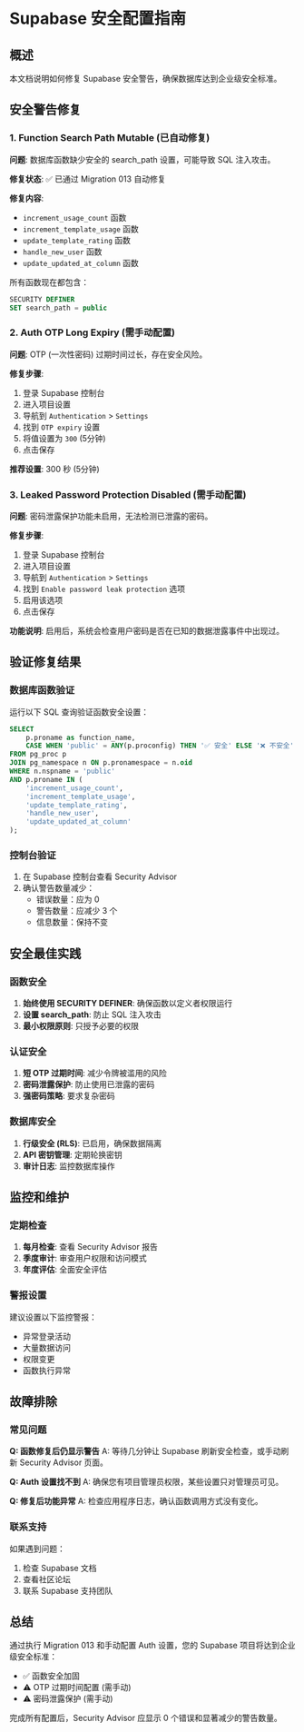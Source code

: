 # Supabase 安全配置指南

## 概述

本文档说明如何修复 Supabase 安全警告，确保数据库达到企业级安全标准。

## 安全警告修复

### 1. Function Search Path Mutable (已自动修复)

**问题**: 数据库函数缺少安全的 search_path 设置，可能导致 SQL 注入攻击。

**修复状态**: ✅ 已通过 Migration 013 自动修复

**修复内容**:
- `increment_usage_count` 函数
- `increment_template_usage` 函数  
- `update_template_rating` 函数
- `handle_new_user` 函数
- `update_updated_at_column` 函数

所有函数现在都包含：
```sql
SECURITY DEFINER
SET search_path = public
```

### 2. Auth OTP Long Expiry (需手动配置)

**问题**: OTP (一次性密码) 过期时间过长，存在安全风险。

**修复步骤**:
1. 登录 Supabase 控制台
2. 进入项目设置
3. 导航到 `Authentication` > `Settings`
4. 找到 `OTP expiry` 设置
5. 将值设置为 `300` (5分钟)
6. 点击保存

**推荐设置**: 300 秒 (5分钟)

### 3. Leaked Password Protection Disabled (需手动配置)

**问题**: 密码泄露保护功能未启用，无法检测已泄露的密码。

**修复步骤**:
1. 登录 Supabase 控制台
2. 进入项目设置
3. 导航到 `Authentication` > `Settings`
4. 找到 `Enable password leak protection` 选项
5. 启用该选项
6. 点击保存

**功能说明**: 启用后，系统会检查用户密码是否在已知的数据泄露事件中出现过。

## 验证修复结果

### 数据库函数验证

运行以下 SQL 查询验证函数安全设置：

```sql
SELECT 
    p.proname as function_name,
    CASE WHEN 'public' = ANY(p.proconfig) THEN '✅ 安全' ELSE '❌ 不安全' END as security_status
FROM pg_proc p
JOIN pg_namespace n ON p.pronamespace = n.oid
WHERE n.nspname = 'public'
AND p.proname IN (
    'increment_usage_count', 
    'increment_template_usage', 
    'update_template_rating',
    'handle_new_user',
    'update_updated_at_column'
);
```

### 控制台验证

1. 在 Supabase 控制台查看 Security Advisor
2. 确认警告数量减少：
   - 错误数量：应为 0
   - 警告数量：应减少 3 个
   - 信息数量：保持不变

## 安全最佳实践

### 函数安全

1. **始终使用 SECURITY DEFINER**: 确保函数以定义者权限运行
2. **设置 search_path**: 防止 SQL 注入攻击
3. **最小权限原则**: 只授予必要的权限

### 认证安全

1. **短 OTP 过期时间**: 减少令牌被滥用的风险
2. **密码泄露保护**: 防止使用已泄露的密码
3. **强密码策略**: 要求复杂密码

### 数据库安全

1. **行级安全 (RLS)**: 已启用，确保数据隔离
2. **API 密钥管理**: 定期轮换密钥
3. **审计日志**: 监控数据库操作

## 监控和维护

### 定期检查

1. **每月检查**: 查看 Security Advisor 报告
2. **季度审计**: 审查用户权限和访问模式
3. **年度评估**: 全面安全评估

### 警报设置

建议设置以下监控警报：
- 异常登录活动
- 大量数据访问
- 权限变更
- 函数执行异常

## 故障排除

### 常见问题

**Q: 函数修复后仍显示警告**
A: 等待几分钟让 Supabase 刷新安全检查，或手动刷新 Security Advisor 页面。

**Q: Auth 设置找不到**
A: 确保您有项目管理员权限，某些设置只对管理员可见。

**Q: 修复后功能异常**
A: 检查应用程序日志，确认函数调用方式没有变化。

### 联系支持

如果遇到问题：
1. 检查 Supabase 文档
2. 查看社区论坛
3. 联系 Supabase 支持团队

## 总结

通过执行 Migration 013 和手动配置 Auth 设置，您的 Supabase 项目将达到企业级安全标准：

- ✅ 函数安全加固
- ⚠️ OTP 过期时间配置 (需手动)
- ⚠️ 密码泄露保护 (需手动)

完成所有配置后，Security Advisor 应显示 0 个错误和显著减少的警告数量。
